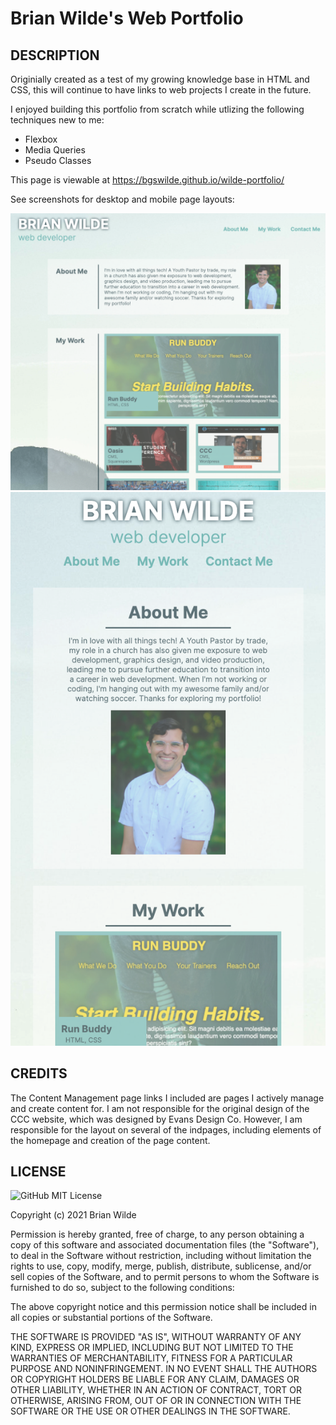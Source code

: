 # Brian Wilde's Web Portfolio

## DESCRIPTION
Originially created as a test of my growing knowledge base in HTML and CSS, this will continue to have links to web projects I create in the future. 

I enjoyed building this portfolio from scratch while utlizing the following techniques new to me:
* Flexbox
* Media Queries
* Pseudo Classes

This page is viewable at https://bgswilde.github.io/wilde-portfolio/

See screenshots for desktop and mobile page layouts:

![Desktop](./assets/images/portfolio-screenshot.png)
![Mobile](./assets/images/portfolio-screenshot-mobile.png)


## CREDITS
The Content Management page links I included are pages I actively manage and create content for. I am not responsible for the original design of the CCC website, which was designed by Evans Design Co. However, I am responsible for the layout on several of the indpages, including elements of the homepage and creation of the page content. 

## LICENSE
![GitHub](https://img.shields.io/github/license/bgswilde/READme-maker?style=flat-square) MIT License

Copyright (c) 2021 Brian Wilde

Permission is hereby granted, free of charge, to any person obtaining a copy
of this software and associated documentation files (the "Software"), to deal
in the Software without restriction, including without limitation the rights
to use, copy, modify, merge, publish, distribute, sublicense, and/or sell
copies of the Software, and to permit persons to whom the Software is
furnished to do so, subject to the following conditions:

The above copyright notice and this permission notice shall be included in all
copies or substantial portions of the Software.

THE SOFTWARE IS PROVIDED "AS IS", WITHOUT WARRANTY OF ANY KIND, EXPRESS OR
IMPLIED, INCLUDING BUT NOT LIMITED TO THE WARRANTIES OF MERCHANTABILITY,
FITNESS FOR A PARTICULAR PURPOSE AND NONINFRINGEMENT. IN NO EVENT SHALL THE
AUTHORS OR COPYRIGHT HOLDERS BE LIABLE FOR ANY CLAIM, DAMAGES OR OTHER
LIABILITY, WHETHER IN AN ACTION OF CONTRACT, TORT OR OTHERWISE, ARISING FROM,
OUT OF OR IN CONNECTION WITH THE SOFTWARE OR THE USE OR OTHER DEALINGS IN THE
SOFTWARE.

